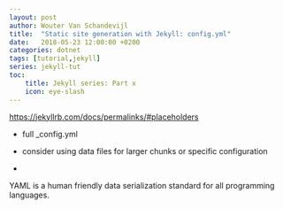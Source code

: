```yaml
---
layout: post
author: Wouter Van Schandevijl
title:  "Static site generation with Jekyll: config.yml"
date:   2018-05-23 12:00:00 +0200
categories: dotnet
tags: [tutorial,jekyll]
series: jekyll-tut
toc:
    title: Jekyll series: Part x
    icon: eye-slash
---
```


<!--more-->

https://jekyllrb.com/docs/permalinks/#placeholders

- full _config.yml

- consider using data files for larger chunks or specific configuration

- 


YAML is a human friendly data serialization
  standard for all programming languages.


